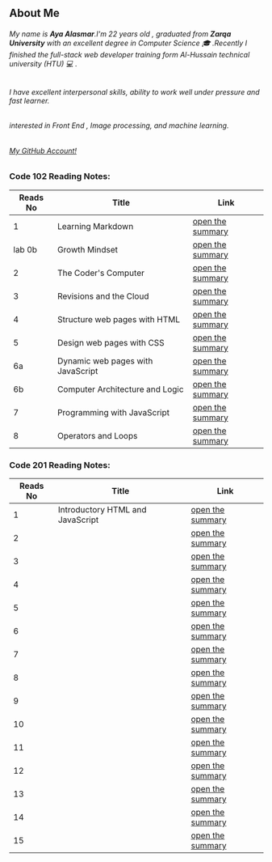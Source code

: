 ## About Me 
###### My name is ***Aya Alasmar***.I'm 22 years old , graduated from **Zarqa University** with an excellent degree in Computer Science :mortar_board: .Recently I finished the full-stack web developer training form Al-Hussain technical university (HTU) :computer: .
###### I have excellent interpersonal skills, ability to work well under pressure and fast learner.
###### interested in Front End , Image processing, and machine learning.


###### [My GitHub Account!](https://github.com/aya-alasmar)

### Code 102 Reading Notes:

Reads No | Title  | Link
-------|-------------|---------
1 | Learning Markdown | [open the summary](https://aya-alasmar.github.io/reading-notes/LearningMarkdown)
lab 0b | Growth Mindset | [open the summary](https://aya-alasmar.github.io/reading-notes/mindset)
2 | The Coder's Computer |[open the summary](https://aya-alasmar.github.io/reading-notes/read2)
3 | Revisions and the Cloud |[open the summary](https://aya-alasmar.github.io/reading-notes/read3)
4 | Structure web pages with HTML|[open the summary](https://aya-alasmar.github.io/reading-notes/read4)
5 | Design web pages with CSS |[open the summary](https://aya-alasmar.github.io/reading-notes/read5)
6a | Dynamic web pages with JavaScript | [open the summary](https://aya-alasmar.github.io/reading-notes/read6a)
6b | Computer Architecture and Logic | [open the summary](https://aya-alasmar.github.io/reading-notes/read6b)
7 | Programming with JavaScript | [open the summary](https://aya-alasmar.github.io/reading-notes/read7)
8 | Operators and Loops | [open the summary](https://aya-alasmar.github.io/reading-notes/read8)


### Code 201 Reading Notes:

Reads No | Title  | Link
-------|-------------|---------
1 |Introductory HTML and JavaScript | [open the summary](https://aya-alasmar.github.io/reading-notes/class-01)
2 |     |[open the summary](https://aya-alasmar.github.io/reading-notes/)
3 |     |[open the summary](https://aya-alasmar.github.io/reading-notes/)
4 | |[open the summary](https://aya-alasmar.github.io/reading-notes/)
5 |      |[open the summary](https://aya-alasmar.github.io/reading-notes/)
6 |  | [open the summary](https://aya-alasmar.github.io/reading-notes/)
7 |   | [open the summary](https://aya-alasmar.github.io/reading-notes/)
8 |   | [open the summary](https://aya-alasmar.github.io/reading-notes/)
9 |  | [open the summary](https://aya-alasmar.github.io/reading-notes/)
10 |   | [open the summary](https://aya-alasmar.github.io/reading-notes/)
11 |   | [open the summary](https://aya-alasmar.github.io/reading-notes/)
12 |   | [open the summary](https://aya-alasmar.github.io/reading-notes/)
13 |   | [open the summary](https://aya-alasmar.github.io/reading-notes/)
14 |   | [open the summary](https://aya-alasmar.github.io/reading-notes/)
15 |   | [open the summary](https://aya-alasmar.github.io/reading-notes/)